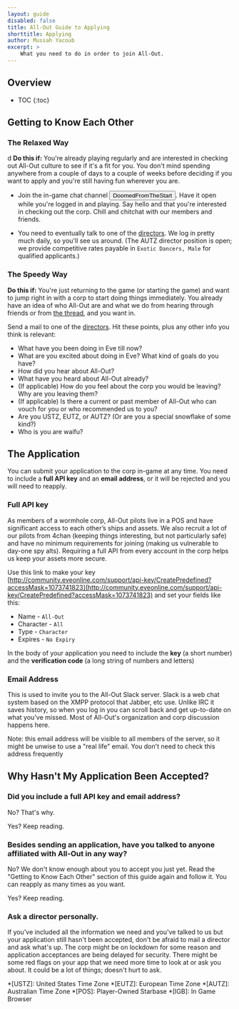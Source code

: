 ```yaml
---
layout: guide
disabled: false
title: All-Out Guide to Applying
shorttitle: Applying
author: Mussah Yacoub
excerpt: >
    What you need to do in order to join All-Out.
---
```


## Overview

* TOC
{:toc}

## Getting to Know Each Other

### The Relaxed Way
d
**Do this if:** You're already playing regularly and are interested in checking out All-Out culture to see if it's a fit for you.  You don't mind spending anywhere from a couple of days to a couple of weeks before deciding if you want to apply and you're still having fun wherever you are.

- Join the in-game chat channel <button class="btn btn-primary btn-xs" type="button" onclick="CCPEVE.joinChannel('DoomedFromTheStart')">DoomedFromTheStart</button>.  Have it open while you're logged in and playing.  Say hello and that you're interested in checking out the corp.  Chill and chitchat with our members and friends.

- You need to eventually talk to one of the [directors](http://all-out.github.io/guides/people/#directors).  We log in pretty much daily, so you'll see us around.  (The AUTZ director position is open; we provide competitive rates payable in `Exotic Dancers, Male` for qualified applicants.)

### The Speedy Way

**Do this if:** You're just returning to the game (or starting the game) and want to jump right in with a corp to start doing things immediately.  You already have an idea of who All-Out are and what we do from hearing through friends or from [the thread](http://orph.link/eog), and you want in.

Send a mail to one of the [directors](http://all-out.github.io/guides/people/#directors).  Hit these points, plus any other info you think is relevant:

- What have you been doing in Eve till now?
- What are you excited about doing in Eve?  What kind of goals do you have?
- How did you hear about All-Out?
- What have you heard about All-Out already?
- (If applicable) How do you feel about the corp you would be leaving? Why are you leaving them?
- (If applicable) Is there a current or past member of All-Out who can vouch for you or who recommended us to you?
- Are you USTZ, EUTZ, or AUTZ?  (Or are you a special snowflake of some kind?)
- Who is you are waifu?

## The Application

You can submit your application to the corp in-game at any time.  You need to include a **full API key** and an **email address**, or it will be rejected and you will need to reapply.

### Full API key

As members of a wormhole corp, All-Out pilots live in a POS and have significant access to each other’s ships and assets.  We also recruit a lot of our pilots from 4chan (keeping things interesting, but not particularly safe) and have no minimum requirements for joining (making us vulnerable to day-one spy alts).  Requiring a full API from every account in the corp helps us keep your assets more secure.

Use this link to make your key [http://community.eveonline.com/support/api-key/CreatePredefined?accessMask=1073741823](http://community.eveonline.com/support/api-key/CreatePredefined?accessMask=1073741823) and set your fields like this:

- Name - `All-Out`
- Character - `All`
- Type - `Character`
- Expires - `No Expiry`

In the body of your application you need to include the **key** (a short number) and the **verification code** (a long string of numbers and letters)

### Email Address

This is used to invite you to the All-Out Slack server.  Slack is a web chat system based on the XMPP protocol that Jabber, etc use.  Unlike IRC it saves history, so when you log in you can scroll back and get up-to-date on what you've missed.  Most of All-Out's organization and corp discussion happens here.

Note: this email address will be visible to all members of the server, so it might be unwise to use a "real life" email.  You don't need to check this address frequently

## Why Hasn't My Application Been Accepted?

### Did you include a full API key and email address?

No? That's why.

Yes?  Keep reading.

### Besides sending an application, have you talked to anyone affiliated with All-Out in any way?

No? We don't know enough about you to accept you just yet.  Read the "Getting to Know Each Other" section of this guide again and follow it.  You can reapply as many times as you want.

Yes?  Keep reading.

### Ask a director personally.

If you've included all the information we need and you've talked to us but your application still hasn't been accepted, don't be afraid to mail a director and ask what's up.  The corp might be on lockdown for some reason and application acceptances are being delayed for security.  There might be some red flags on your app that we need more time to look at or ask you about.  It could be a lot of things; doesn't hurt to ask.

*[USTZ]: United States Time Zone
*[EUTZ]: European Time Zone
*[AUTZ]: Australian Time Zone
*[POS]: Player-Owned Starbase
*[IGB]: In Game Browser
